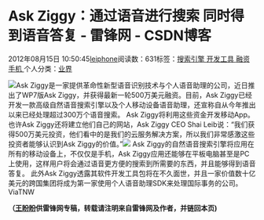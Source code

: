 
# Ask Ziggy：通过语音进行搜索 同时得到语音答复 - 雷锋网 - CSDN博客


2012年08月15日 10:50:45[leiphone](https://me.csdn.net/leiphone)阅读数：631标签：[搜索引擎																](https://so.csdn.net/so/search/s.do?q=搜索引擎&t=blog)[开发工具																](https://so.csdn.net/so/search/s.do?q=开发工具&t=blog)[融资																](https://so.csdn.net/so/search/s.do?q=融资&t=blog)[手机																](https://so.csdn.net/so/search/s.do?q=手机&t=blog)[
							](https://so.csdn.net/so/search/s.do?q=融资&t=blog)[
																					](https://so.csdn.net/so/search/s.do?q=开发工具&t=blog)个人分类：[业界																](https://blog.csdn.net/leiphone/article/category/873390)
[
																								](https://so.csdn.net/so/search/s.do?q=开发工具&t=blog)
[
				](https://so.csdn.net/so/search/s.do?q=搜索引擎&t=blog)
[
			](https://so.csdn.net/so/search/s.do?q=搜索引擎&t=blog)

![](http://www.leiphone.com/wp-content/uploads/2012/08/u6427578972256731353fm15gp0.jpg)Ask
 Ziggy是一家提供革命性新型语音识别技术与个人语音助理的公司，近日推出了WP7版Ask Ziggy，并获得最新一轮500万美元融资。目前，Ask Ziggy已经开发一款高级自然语音搜索引擎以及个人移动设备语音助理，还宣称自从今年推出以来已经处理超过300万个语音搜索。
Ask Ziggy将利用这些资金开发移动App。也许Ask Ziggy还将建立他们自己的网站，Ask Ziggy CEO Shai Leib说：“我们获得500万美元投资，他们看中的是我们的云服务解决方案，所以我们非常感激这些投资者能够认识到Ask Ziggy的价值。”![](http://www.leiphone.com/wp-content/uploads/2012/08/askziggy.png)
Ask Ziggy的自然语音搜索引擎将应用在所有的移动设备上，不仅仅是手机，Ask Ziggy应用还能够在平板电脑甚至是PC上使用，这样用户将会通过语音更方便的搜索到所需要的东西，并且能够得到语音答复。
此外Ask Ziggy透露其软件开发工具包将在不久面世，并且一家价值数十亿美元的跨国集团将成为第一家使用个人语音助理SDK来处理国际事务的公司。
ViaTNW

**（****[王盼盼](http://www.leiphone.com/author/%E7%8E%8B%E7%9B%BC%E7%9B%BC)****供****雷锋网****专稿，转载请注明来自雷锋网及作者，并链回本页)**

